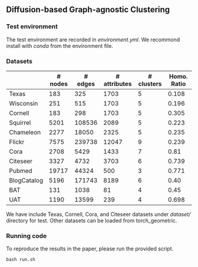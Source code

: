 ## Diffusion-based Graph-agnostic Clustering

### Test environment
The test environment are recorded in *environment.yml*. We recommond install with *conda* from the environment file. 

### Datasets 
|  | # nodes | # edges | # attributes | # clusters | Homo. Ratio |
|---|---|---|---|---|---|
| Texas | 183 | 325 | 1703 | 5 | 0.108 |
| Wisconsin | 251 | 515 | 1703 | 5 | 0.196 |
| Cornell | 183 | 298 | 1703 | 5 | 0.305 |
| Squirrel | 5201 | 108536 | 2089 | 5 | 0.223 |
| Chameleon | 2277 | 18050 | 2325 | 5 | 0.235 |
| Flickr | 7575 | 239738 | 12047 | 9 | 0.239 |
| Cora | 2708 | 5429 | 1433 | 7 | 0.81 |
| Citeseer | 3327 | 4732 | 3703 | 6 | 0.739 |
| Pubmed | 19717 | 44324 | 500 | 3 | 0.771 |
| BlogCatalog | 5196 | 171743 | 8189 | 6 | 0.40 |
| BAT | 131 | 1038 | 81 | 4 | 0.45 |
| UAT | 1190 | 13599 | 239 | 4 | 0.698 |

We have include Texas, Cornell, Cora, and Citeseer datasets under *dataset/* directory for test. Other datasets can be loaded from torch_geometric. 


### Running code
To reproduce the results in the paper, please run the provided script.
```
bash run.sh
```
